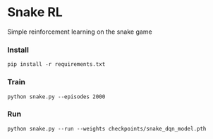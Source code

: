 # Snake RL

Simple reinforcement learning on the snake game

### Install
```
pip install -r requirements.txt
```

### Train

```
python snake.py --episodes 2000
```

### Run
```
python snake.py --run --weights checkpoints/snake_dqn_model.pth
```
